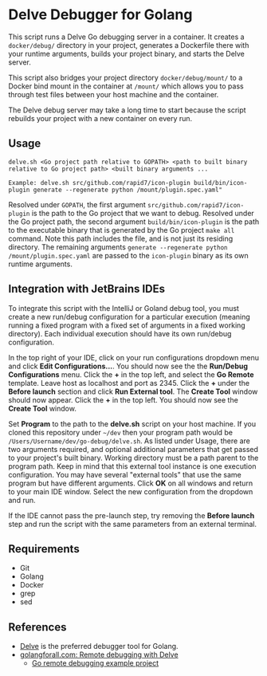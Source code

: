 # Delve Debugger for Golang

This script runs a Delve Go debugging server in a container. It creates a `docker/debug/` directory in your project, generates a Dockerfile there with your runtime arguments, builds your project binary, and starts the Delve server.

This script also bridges your project directory `docker/debug/mount/` to a Docker bind mount in the container at `/mount/` which allows you to pass through test files between your host machine and the container.

The Delve debug server may take a long time to start because the script rebuilds your project with a new container on every run.

## Usage

```text
delve.sh <Go project path relative to GOPATH> <path to built binary relative to Go project path> <built binary arguments ...

Example: delve.sh src/github.com/rapid7/icon-plugin build/bin/icon-plugin generate --regenerate python /mount/plugin.spec.yaml"
```

Resolved under `GOPATH`, the first argument `src/github.com/rapid7/icon-plugin` is the path to the Go project that we want to debug.
Resolved under the Go project path, the second argument `build/bin/icon-plugin` is the path to the executable binary that is generated by the Go project `make all` command. Note this path includes the file, and is not just its residing directory.
The remaining arguments `generate --regenerate python /mount/plugin.spec.yaml` are passed to the `icon-plugin` binary as its own runtime arguments.

## Integration with JetBrains IDEs

To integrate this script with the IntelliJ or Goland debug tool, you must create a new run/debug configuration for a particular execution (meaning running a fixed program with a fixed set of arguments in a fixed working directory). Each individual execution should have its own run/debug configuration.

In the top right of your IDE, click on your run configurations dropdown menu and click **Edit Configurations...**. You should now see the the **Run/Debug Configurations** menu. Click the **+** in the top left, and select the **Go Remote** template. Leave host as localhost and port as 2345. Click the **+** under the **Before launch** section and click **Run External tool**. The **Create Tool** window should now appear. Click the **+** in the top left. You should now see the **Create Tool** window.

Set **Program** to the path to the **delve.sh** script on your host machine. If you cloned this repository under `~/dev` then your program path would be `/Users/Username/dev/go-debug/delve.sh`.
As listed under Usage, there are two arguments required, and optional additional parameters that get passed to your project's built binary.
Working directory must be a path parent to the program path.
Keep in mind that this external tool instance is one execution configuration. You may have several "external tools" that use the same program but have different arguments.
Click **OK** on all windows and return to your main IDE window. Select the new configuration from the dropdown and run.

If the IDE cannot pass the pre-launch step, try removing the **Before launch** step and run the script with the same parameters from an external terminal.

## Requirements

* Git
* Golang
* Docker
* grep
* sed

## References

* [Delve](https://github.com/go-delve/delve) is the preferred debugger tool for Golang.
* [golangforall.com: Remote debugging with Delve](https://golangforall.com/en/post/go-docker-delve-remote-debug.html)
  * [Go remote debugging example project](https://github.com/antelman107/go-remote-debug-delve)